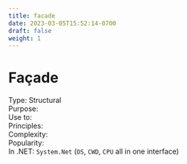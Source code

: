```yaml
---
title: facade
date: 2023-03-05T15:52:14-0700
draft: false
weight: 1
---
```

# Façade
Type: Structural  
Purpose:  
Use to:  
Principles:  
Complexity:  
Popularity:  
In .NET:  `System.Net` (`OS`, `CWD`, `CPU` all in one interface)  
